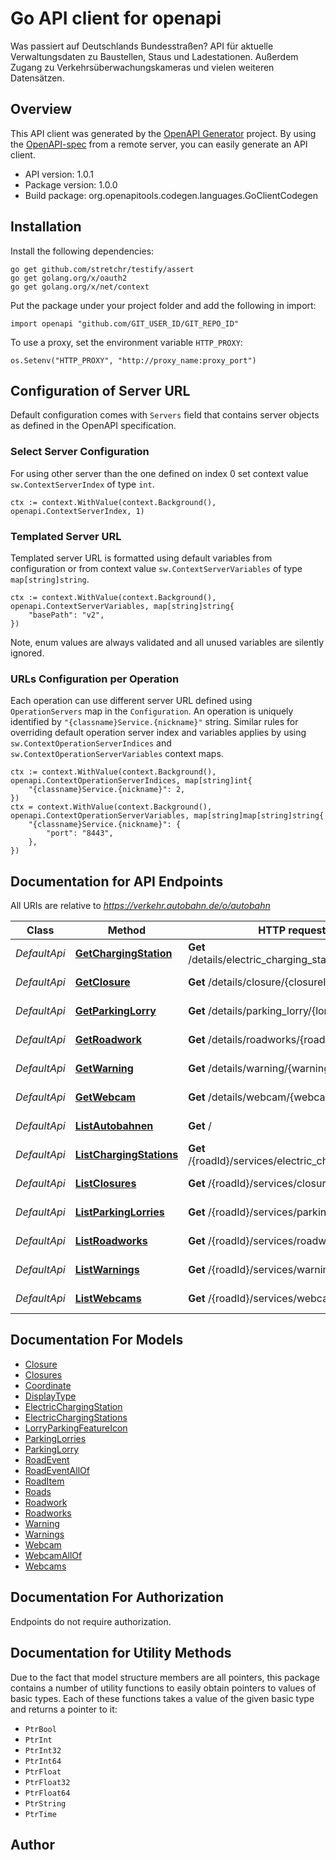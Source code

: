# Go API client for openapi

Was passiert auf Deutschlands Bundesstraßen? API für aktuelle Verwaltungsdaten zu Baustellen, Staus und Ladestationen. Außerdem Zugang zu Verkehrsüberwachungskameras und vielen weiteren Datensätzen.


## Overview
This API client was generated by the [OpenAPI Generator](https://openapi-generator.tech) project.  By using the [OpenAPI-spec](https://www.openapis.org/) from a remote server, you can easily generate an API client.

- API version: 1.0.1
- Package version: 1.0.0
- Build package: org.openapitools.codegen.languages.GoClientCodegen

## Installation

Install the following dependencies:

```shell
go get github.com/stretchr/testify/assert
go get golang.org/x/oauth2
go get golang.org/x/net/context
```

Put the package under your project folder and add the following in import:

```golang
import openapi "github.com/GIT_USER_ID/GIT_REPO_ID"
```

To use a proxy, set the environment variable `HTTP_PROXY`:

```golang
os.Setenv("HTTP_PROXY", "http://proxy_name:proxy_port")
```

## Configuration of Server URL

Default configuration comes with `Servers` field that contains server objects as defined in the OpenAPI specification.

### Select Server Configuration

For using other server than the one defined on index 0 set context value `sw.ContextServerIndex` of type `int`.

```golang
ctx := context.WithValue(context.Background(), openapi.ContextServerIndex, 1)
```

### Templated Server URL

Templated server URL is formatted using default variables from configuration or from context value `sw.ContextServerVariables` of type `map[string]string`.

```golang
ctx := context.WithValue(context.Background(), openapi.ContextServerVariables, map[string]string{
	"basePath": "v2",
})
```

Note, enum values are always validated and all unused variables are silently ignored.

### URLs Configuration per Operation

Each operation can use different server URL defined using `OperationServers` map in the `Configuration`.
An operation is uniquely identified by `"{classname}Service.{nickname}"` string.
Similar rules for overriding default operation server index and variables applies by using `sw.ContextOperationServerIndices` and `sw.ContextOperationServerVariables` context maps.

```golang
ctx := context.WithValue(context.Background(), openapi.ContextOperationServerIndices, map[string]int{
	"{classname}Service.{nickname}": 2,
})
ctx = context.WithValue(context.Background(), openapi.ContextOperationServerVariables, map[string]map[string]string{
	"{classname}Service.{nickname}": {
		"port": "8443",
	},
})
```

## Documentation for API Endpoints

All URIs are relative to *https://verkehr.autobahn.de/o/autobahn*

Class | Method | HTTP request | Description
------------ | ------------- | ------------- | -------------
*DefaultApi* | [**GetChargingStation**](docs/DefaultApi.md#getchargingstation) | **Get** /details/electric_charging_station/{stationId} | Details zu einer Ladestation
*DefaultApi* | [**GetClosure**](docs/DefaultApi.md#getclosure) | **Get** /details/closure/{closureId} | Details zu einer Sperrung
*DefaultApi* | [**GetParkingLorry**](docs/DefaultApi.md#getparkinglorry) | **Get** /details/parking_lorry/{lorryId} | Details eines Rastplatzes
*DefaultApi* | [**GetRoadwork**](docs/DefaultApi.md#getroadwork) | **Get** /details/roadworks/{roadworkId} | Details einer Baustelle
*DefaultApi* | [**GetWarning**](docs/DefaultApi.md#getwarning) | **Get** /details/warning/{warningId} | Details zu einer Verkehrsmeldung
*DefaultApi* | [**GetWebcam**](docs/DefaultApi.md#getwebcam) | **Get** /details/webcam/{webcamId} | Details einer Webcam
*DefaultApi* | [**ListAutobahnen**](docs/DefaultApi.md#listautobahnen) | **Get** / | Liste verfügbarer Autobahnen
*DefaultApi* | [**ListChargingStations**](docs/DefaultApi.md#listchargingstations) | **Get** /{roadId}/services/electric_charging_station | Liste aktueller Ladestationen
*DefaultApi* | [**ListClosures**](docs/DefaultApi.md#listclosures) | **Get** /{roadId}/services/closure | Liste aktueller Sperrungen
*DefaultApi* | [**ListParkingLorries**](docs/DefaultApi.md#listparkinglorries) | **Get** /{roadId}/services/parking_lorry | Liste verfügbarer Rastplätze
*DefaultApi* | [**ListRoadworks**](docs/DefaultApi.md#listroadworks) | **Get** /{roadId}/services/roadworks | Liste aktueller Baustellen
*DefaultApi* | [**ListWarnings**](docs/DefaultApi.md#listwarnings) | **Get** /{roadId}/services/warning | Liste aktueller Verkehrsmeldungen
*DefaultApi* | [**ListWebcams**](docs/DefaultApi.md#listwebcams) | **Get** /{roadId}/services/webcam | Liste verfügbarer Webcams


## Documentation For Models

 - [Closure](docs/Closure.md)
 - [Closures](docs/Closures.md)
 - [Coordinate](docs/Coordinate.md)
 - [DisplayType](docs/DisplayType.md)
 - [ElectricChargingStation](docs/ElectricChargingStation.md)
 - [ElectricChargingStations](docs/ElectricChargingStations.md)
 - [LorryParkingFeatureIcon](docs/LorryParkingFeatureIcon.md)
 - [ParkingLorries](docs/ParkingLorries.md)
 - [ParkingLorry](docs/ParkingLorry.md)
 - [RoadEvent](docs/RoadEvent.md)
 - [RoadEventAllOf](docs/RoadEventAllOf.md)
 - [RoadItem](docs/RoadItem.md)
 - [Roads](docs/Roads.md)
 - [Roadwork](docs/Roadwork.md)
 - [Roadworks](docs/Roadworks.md)
 - [Warning](docs/Warning.md)
 - [Warnings](docs/Warnings.md)
 - [Webcam](docs/Webcam.md)
 - [WebcamAllOf](docs/WebcamAllOf.md)
 - [Webcams](docs/Webcams.md)


## Documentation For Authorization

 Endpoints do not require authorization.


## Documentation for Utility Methods

Due to the fact that model structure members are all pointers, this package contains
a number of utility functions to easily obtain pointers to values of basic types.
Each of these functions takes a value of the given basic type and returns a pointer to it:

* `PtrBool`
* `PtrInt`
* `PtrInt32`
* `PtrInt64`
* `PtrFloat`
* `PtrFloat32`
* `PtrFloat64`
* `PtrString`
* `PtrTime`

## Author



